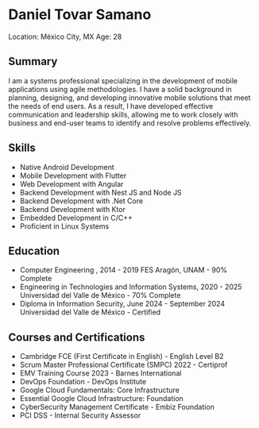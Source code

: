# Daniel Tovar Samano
Location: México City, MX
Age: 28

## Summary

I am a systems professional specializing in the development of mobile applications using
agile methodologies. I have a solid background in planning, designing, and developing
innovative mobile solutions that meet the needs of end users. As a result, I have developed
effective communication and leadership skills, allowing me to work closely with business
and end-user teams to identify and resolve problems effectively.

## Skills

* Native Android Development
* Mobile Development with Flutter
* Web Development with Angular
* Backend Development with Nest JS and Node JS
* Backend Development with .Net Core
* Backend Development with Ktor
* Embedded Development in C/C++
* Proficient in Linux Systems

## Education

* Computer Engineering , 2014 - 2019
FES Aragón, UNAM - 90% Complete
* Engineering in Technologies and Information Systems, 2020 - 2025
Universidad del Valle de México - 70% Complete
* Diploma in Information Security, June 2024 - September 2024
Universidad del Valle de México - Certified

## Courses and Certifications

* Cambridge FCE (First Certificate in English) - English Level B2
* Scrum Master Professional Certificate (SMPC) 2022 - Certiprof
* EMV Training Course 2023 - Barnes International
* DevOps Foundation - DevOps Institute
* Google Cloud Fundamentals: Core Infrastructure
* Essential Google Cloud Infrastructure: Foundation
* CyberSecurity Management Certificate - Embiz Foundation
* PCI DSS - Internal Security Assessor




